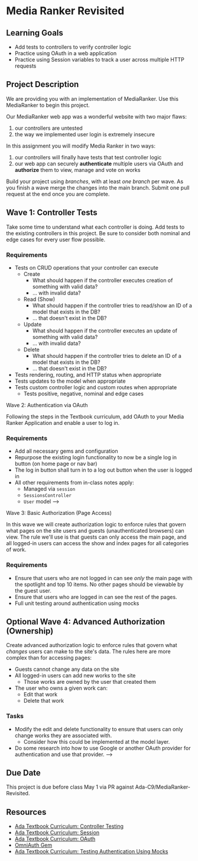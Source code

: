 # Media Ranker Revisited

## Learning Goals
- Add tests to controllers to verify controller logic
- Practice using OAuth in a web application
- Practice using Session variables to track a user across multiple HTTP requests

## Project Description

We are providing you with an implementation of MediaRanker. Use this MediaRanker to begin this project.

Our MediaRanker web app was a wonderful website with two major flaws:
1. our controllers are untested
1. the way we implemented user login is extremely insecure

In this assignment you will modify Media Ranker in two ways:
1. our controllers will finally have tests that test controller logic
1. our web app can securely **authenticate** multiple users via OAuth and **authorize** them to view, manage and vote on works

Build your project using _branches_, with at least _one branch_ per wave.  As you finish a wave merge the changes into the main branch. Submit one pull request at the end once you are complete.

## Wave 1: Controller Tests

Take some time to understand what each controller is doing. Add tests to the existing controllers in this project. Be sure to consider both nominal and edge cases for every user flow possible.

### Requirements
- Tests on CRUD operations that your controller can execute
  - Create
    - What should happen if the controller executes creation of something with valid data?
    - ... with invalid data?
  - Read (Show)
    - What should happen if the controller tries to read/show an ID of a model that exists in the DB?
    - ... that doesn't exist in the DB?
  - Update
    - What should happen if the controller executes an update of something with valid data?
    - ... with invalid data?
  - Delete
    - What should happen if the controller tries to delete an ID of a model that exists in the DB?
    - ... that doesn't exist in the DB?
- Tests rendering, routing, and HTTP status when appropriate
- Tests updates to the model when appropriate
- Tests custom controller logic and custom routes when appropriate
  - Tests positive, negative, nominal and edge cases

 Wave 2: Authentication via OAuth

Following the steps in the Textbook curriculum, add OAuth to your Media Ranker Application and enable a user to log in.

### Requirements
- Add all necessary gems and configuration
- Repurpose the existing login functionality to now be a single log in button (on home page or nav bar)
- The log in button shall turn in to a log out button when the user is logged in
- All other requirements from in-class notes apply:
  - Managed via `session`
  - `SessionsController`
  - `User` model -->


Wave 3: Basic Authorization (Page Access)

In this wave we will create authorization logic to enforce rules that govern what pages on the site users and guests (unauthenticated browsers) can view. The rule we'll use is that guests can only access the main page, and all logged-in users can access the show and index pages for all categories of work.

### Requirements
-  Ensure that users who are not logged in can see *only* the main page with the spotlight and top 10 items. No other pages should be viewable by the guest user.
-  Ensure that users who are logged in can see the rest of the pages.
- Full unit testing around authentication using mocks


## Optional Wave 4: Advanced Authorization (Ownership)

Create advanced authorization logic to enforce rules that govern what _changes_ users can make to the site's data. The rules here are more complex than for accessing pages:
- Guests cannot change any data on the site
- All logged-in users can add new works to the site
  - Those works are owned by the user that created them
- The user who owns a given work can:
  - Edit that work
  - Delete that work

### Tasks
- Modify the edit and delete functionality to ensure that users can only change works they are associated with.
  - Consider how this could be implemented at the model layer.
- Do some research into how to use Google or another OAuth provider for authentication and use that provider. -->

## Due Date
This project is due before class May 1 via PR against Ada-C9/MediaRanker-Revisited.

## Resources
- [Ada Textbook Curriculum: Controller Testing](https://github.com/Ada-Developers-Academy/textbook-curriculum/blob/master/08-rails/test-controllers.md)
-  [Ada Textbook Curriculum: Session](https://github.com/Ada-Developers-Academy/textbook-curriculum/blob/master/09-intermediate-rails/session.md)
- [Ada Textbook Curriculum: OAuth](https://github.com/Ada-Developers-Academy/textbook-curriculum/blob/master/09-intermediate-rails/oauth.md)
-  [OmniAuth Gem](https://github.com/omniauth/omniauth)
- [Ada Textbook Curriculum: Testing Authentication Using Mocks](https://github.com/Ada-Developers-Academy/textbook-curriculum/blob/master/09-intermediate-rails/testing-auth.md)
